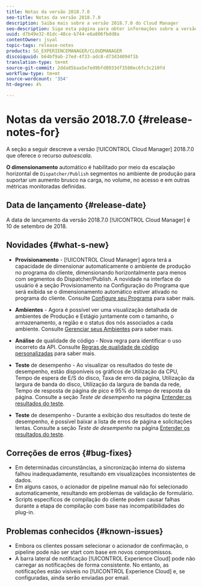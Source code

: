 ```yaml
---
title: Notas da versão 2018.7.0
seo-title: Notas da versão 2018.7.0
description: Saiba mais sobre a versão 2018.7.0 do Cloud Manager
seo-description: Siga esta página para obter informações sobre a versão 2018.7.0 do Cloud Manager.
uuid: d7b49e32-01dc-48ce-b744-e6a806fbdd8a
contentOwner: jsyal
topic-tags: release-notes
products: SG_EXPERIENCEMANAGER/CLOUDMANAGER
discoiquuid: b64bf9ab-27ed-4f33-adc8-d73d34094f1b
translation-type: tm+mt
source-git-commit: 2dda85baa5e7ed9bfd8933df3580ec6fc3c210fd
workflow-type: tm+mt
source-wordcount: '354'
ht-degree: 4%

---
```



# Notas da versão 2018.7.0 {#release-notes-for}

A seção a seguir descreve a versão [!UICONTROL Cloud Manager] 2018.7.0 que oferece o recurso *autoescala*.

**O dimensionamento** automático é habilitado por meio da escalação horizontal de  `Dispatcher/Publish` segmentos no ambiente de produção para suportar um aumento brusco na carga, no volume, no acesso e em outras métricas monitoradas definidas.

## Data de lançamento {#release-date}

A data de lançamento da versão 2018.7.0 [!UICONTROL Cloud Manager] é 10 de setembro de 2018.

## Novidades {#what-s-new}

* **Provisionamento**  -  [!UICONTROL Cloud Manager] agora terá a capacidade de dimensionar automaticamente o ambiente de produção no programa do cliente, dimensionando horizontalmente para menos com segmentos do Dispatcher/Publish. A novidade na interface do usuário é a seção Provisionamento na Configuração do Programa que será exibida se o dimensionamento automático estiver ativado no programa do cliente. Consulte [Configure seu Programa](setting-up-program.md) para saber mais.

* **Ambientes**  - Agora é possível ver uma visualização detalhada de ambientes de Produção e Estágio juntamente com o tamanho, o armazenamento, a região e o status dos nós associados a cada ambiente. Consulte [Gerenciar seus Ambientes](manage-your-environment.md) para saber mais.

* **Análise**  de qualidade de código - Nova regra para identificar o uso incorreto da API. Consulte [Regras de qualidade de código personalizadas](custom-code-quality-rules.md) para saber mais.

* **Teste**  de desempenho - Ao visualizar os resultados do teste de desempenho, estão disponíveis os gráficos de Utilização da CPU, Tempo de espera de E/S do disco, Taxa de erro da página, Utilização da largura de banda do disco, Utilização da largura de banda da rede, Tempo de resposta de página de pico e 95% do tempo de resposta da página. Consulte a seção *Teste de desempenho* na página [Entender os resultados do teste](understand-your-test-results.md).

* **Teste**  de desempenho - Durante a exibição dos resultados do teste de desempenho, é possível baixar a lista de erros de página e solicitações lentas. Consulte a seção *Teste de desempenho* na página [Entender os resultados do teste](understand-your-test-results.md).

## Correções de erros {#bug-fixes}

* Em determinadas circunstâncias, a sincronização interna do sistema falhou inadequadamente, resultando em visualizações inconsistentes de dados.
* Em alguns casos, o acionador de pipeline manual não foi selecionado automaticamente, resultando em problemas de validação de formulário.
* Scripts específicos de compilação do cliente podem causar falhas durante a etapa de compilação com base nas incompatibilidades do plug-in.

## Problemas conhecidos {#known-issues}

* Embora os clientes possam selecionar o acionador de confirmação, o pipeline pode não ser start com base em novos compromissos.
* A barra lateral de notificação [!UICONTROL Experience Cloud] pode não carregar as notificações de forma consistente. No entanto, as notificações estão visíveis no [!UICONTROL Experience Cloud] e, se configuradas, ainda serão enviadas por email.

